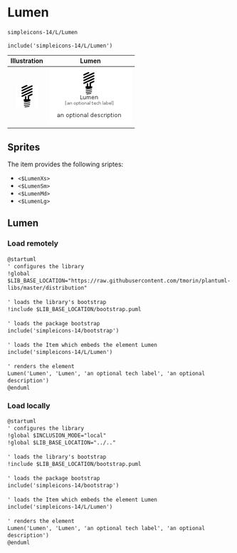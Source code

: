 # Lumen


```text
simpleicons-14/L/Lumen
```

```text
include('simpleicons-14/L/Lumen')
```



| Illustration | Lumen |
| :---: | :---: |
| ![illustration for Illustration](../../simpleicons-14/L/Lumen.png) | ![illustration for Lumen](../../simpleicons-14/L/Lumen.Local.png) |



## Sprites
The item provides the following sriptes:

- `<$LumenXs>`
- `<$LumenSm>`
- `<$LumenMd>`
- `<$LumenLg>`





## Lumen

### Load remotely
```plantuml
@startuml
' configures the library
!global $LIB_BASE_LOCATION="https://raw.githubusercontent.com/tmorin/plantuml-libs/master/distribution"

' loads the library's bootstrap
!include $LIB_BASE_LOCATION/bootstrap.puml

' loads the package bootstrap
include('simpleicons-14/bootstrap')

' loads the Item which embeds the element Lumen
include('simpleicons-14/L/Lumen')

' renders the element
Lumen('Lumen', 'Lumen', 'an optional tech label', 'an optional description')
@enduml
```

### Load locally
```plantuml
@startuml
' configures the library
!global $INCLUSION_MODE="local"
!global $LIB_BASE_LOCATION="../.."

' loads the library's bootstrap
!include $LIB_BASE_LOCATION/bootstrap.puml

' loads the package bootstrap
include('simpleicons-14/bootstrap')

' loads the Item which embeds the element Lumen
include('simpleicons-14/L/Lumen')

' renders the element
Lumen('Lumen', 'Lumen', 'an optional tech label', 'an optional description')
@enduml
```

